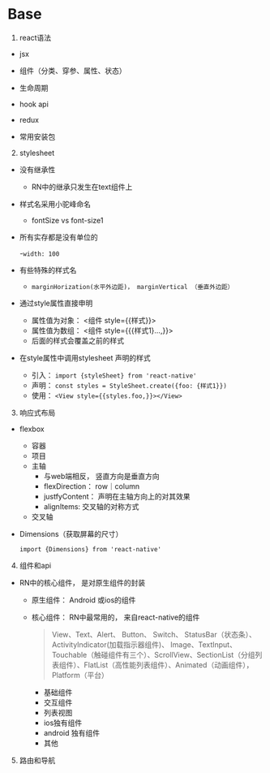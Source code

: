 # Base

1. react语法

  - jsx

  - 组件（分类、穿参、属性、状态）

  - 生命周期

  - hook api

  - redux

  - 常用安装包

2. stylesheet

  * 没有继承性

    - RN中的继承只发生在text组件上

  * 样式名采用小驼峰命名

    - fontSize vs font-size1


  * 所有实存都是没有单位的

    -`width: 100`

  * 有些特殊的样式名

    - `marginHorization(水平外边距)， marginVertical （垂直外边距）`

  * 通过style属性直接申明

    - 属性值为对象： <组件 style={{样式}}>
    - 属性值为数组： <组件 style={{{样式1}...,}}>
    - 后面的样式会覆盖之前的样式

  * 在style属性中调用stylesheet 声明的样式

    - 引入： `import {styleSheet} from 'react-native'`
    - 声明： `const styles = StyleSheet.create({foo: {样式1}})`
    - 使用： `<View style={{styles.foo,}}></View>`


3. 响应式布局

* flexbox

  * 容器
  * 项目
  * 主轴
    - 与web端相反， 竖直方向是垂直方向
    - flexDirection： row｜column
    - justfyContent： 声明在主轴方向上的对其效果
    - alignItems: 交叉轴的对称方式
  * 交叉轴

* Dimensions（获取屏幕的尺寸）

  `import {Dimensions} from 'react-native'`

4. 组件和api

* RN中的核心组件， 是对原生组件的封装
  - 原生组件： Android 或ios的组件
  - 核心组件： RN中最常用的， 来自react-native的组件
    > View、Text、Alert、 Button、 Switch、 StatusBar（状态条）、ActivityIndicator(加载指示器组件)、 Image、TextInput、Touchable（触碰组件有三个）、ScrollView、SectionList（分组列表组件）、FlatList（高性能列表组件）、Animated（动画组件），Platform（平台）

    - 基础组件
    - 交互组件
    - 列表视图
    - ios独有组件
    - android 独有组件
    - 其他

5. 路由和导航

